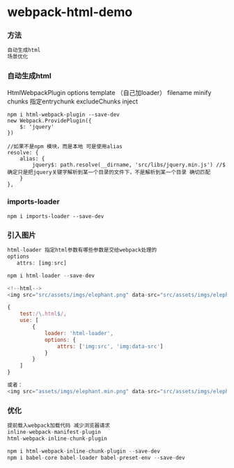 # webpack-html-demo

### 方法
```javascript
自动生成html
场景优化

```
### 自动生成html
HtmlWebpackPlugin
options
    template （自己加loader）
    filename
    minify
    chunks 指定entrychunk excludeChunks
    inject
```
npm i html-webpack-plugin --save-dev
new Webpack.ProvidePlugin({
    $: 'jquery'
})

//如果不是npm 模块，而是本地 可是使用alias
resolve: {
    alias: {
        jquery$: path.resolve(__dirname, 'src/libs/jquery.min.js') //$ 确定只是把jquery关键字解析到某一个目录的文件下，不是解析到某一个目录 确切匹配
    }
},
```

### imports-loader
```
npm i imports-loader --save-dev
```

### 引入图片
```js
html-loader 指定html参数有哪些参数是交给webpack处理的
options
   attrs: [img:src]

npm i html-loader --save-dev

<!--html-->
<img src="src/assets/imgs/elephant.png" data-src="src/assets/imgs/elephant.png" alt="">

{
    test:/\.html$/,
    use: [
        {
            loader: 'html-loader',
            options: {
                attrs: ['img:src', 'img:data-src']
            }
        }
    ]
}

或者：
<img src="assets/imgs/elephant.min.png" data-src="src/assets/imgs/elephant.png"/>

```

### 优化

```js
提前载入webpack加载代码 减少浏览器请求
inline-webpack-manifest-plugin
html-webpack-inline-chunk-plugin

npm i html-webpack-inline-chunk-plugin --save-dev
npm i babel-core babel-loader babel-preset-env --save-dev

```

